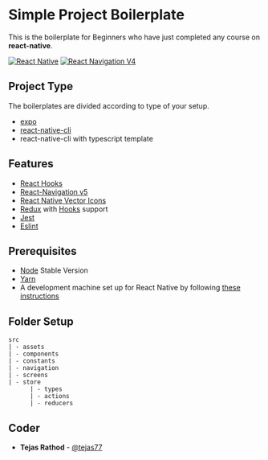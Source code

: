 # Simple Project Boilerplate

This is the boilerplate for Beginners who have just completed any course on **react-native**.

[![React Native](https://img.shields.io/badge/React%20Native-v0.62.2-green.svg)](https://facebook.github.io/react-native/)
[![React Navigation V4](https://img.shields.io/badge/React%20Navigation-v5.5.1-blue.svg)](https://reactnavigation.org/)

## Project Type

The boilerplates are divided according to type of your setup.

- [expo](expo)
- [react-native-cli](react-native)
- react-native-cli with typescript template

## Features

- [React Hooks](https://reactjs.org/docs/hooks-intro.html)
- [React-Navigation v5](https://reactnavigation.org/docs/getting-started)
- [React Native Vector Icons](https://github.com/oblador/react-native-vector-icons)
- [Redux](http://redux.js.org/) with [Hooks](https://react-redux.js.org/api/hooks) support
- [Jest](https://facebook.github.io/jest/)
- [Eslint](http://eslint.org/)

## Prerequisites

- [Node](https://nodejs.org) Stable Version
- [Yarn](https://yarnpkg.com/)
- A development machine set up for React Native by following [these instructions](https://facebook.github.io/react-native/docs/getting-started.html)

## Folder Setup

```
src
| - assets
| - components
| - constants
| - navigation
| - screens
| - store
      | - types
      | - actions
      | - reducers
```

## Coder

- **Tejas Rathod** - [@tejas77](https://github.com/tejas77)
